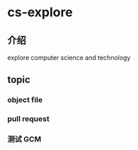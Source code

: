 # cs-explore

## 介绍
explore computer science and technology

## topic

### object file

### pull request

### 测试 GCM
